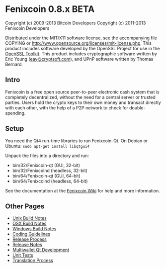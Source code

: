 Fenixcoin 0.8.x BETA
====================

Copyright (c) 2009-2013 Bitcoin Developers
Copyright (c) 2011-2013 Fenixcoin Developers

Distributed under the MIT/X11 software license, see the accompanying
file COPYING or http://www.opensource.org/licenses/mit-license.php.
This product includes software developed by the OpenSSL Project for use in the [OpenSSL Toolkit](http://www.openssl.org/). This product includes
cryptographic software written by Eric Young ([eay@cryptsoft.com](mailto:eay@cryptsoft.com)), and UPnP software written by Thomas Bernard.


Intro
---------------------
Fenixcoin is a free open source peer-to-peer electronic cash system that is
completely decentralized, without the need for a central server or trusted
parties.  Users hold the crypto keys to their own money and transact directly
with each other, with the help of a P2P network to check for double-spending.


Setup
---------------------
You need the Qt4 run-time libraries to run Fenixcoin-Qt. On Debian or Ubuntu:
	`sudo apt-get install libqtgui4`

Unpack the files into a directory and run:

- bin/32/Fenixcoin-qt (GUI, 32-bit)
- bin/32/Fenixcoind (headless, 32-bit)
- bin/64/Fenixcoin-qt (GUI, 64-bit)
- bin/64/Fenixcoind (headless, 64-bit)

See the documentation at the [Fenixcoin Wiki](http://Fenixcoin.info)
for help and more information.


Other Pages
---------------------
- [Unix Build Notes](build-unix.md)
- [OSX Build Notes](build-osx.md)
- [Windows Build Notes](build-msw.md)
- [Coding Guidelines](coding.md)
- [Release Process](release-process.md)
- [Release Notes](release-notes.md)
- [Multiwallet Qt Development](multiwallet-qt.md)
- [Unit Tests](unit-tests.md)
- [Translation Process](translation_process.md)
